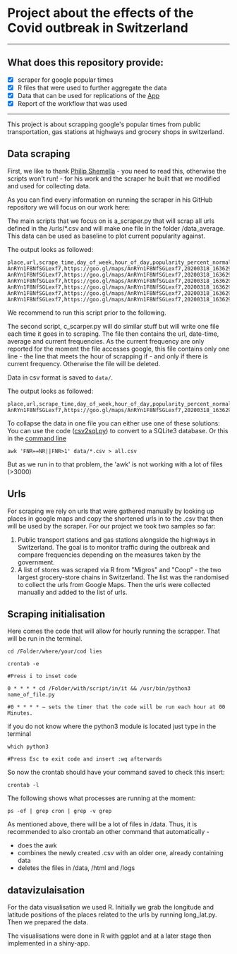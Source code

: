 # Project about the effects of the Covid outbreak in Switzerland

-----
## What does this repository provide:

- [x] scraper for google popular times
- [x] R files that were used to further aggregate the data
- [x] Data that can be used for replications of the [App](url_for_the_app_shinyapps.tio)
- [x] Report of the workflow that was used

-----

This project is about scrapping google's popular times from public transportation, gas stations at highways and grocery shops in switzerland.

## Data scraping
First, we like to thank [Philip Shemella](https://github.com/philshem/gmaps_popular_times_scraper) - you need to read this, otherwise the scripts won't run! - for his work and the scraper he built that we modified and used for collecting data.

As you can find every information on running the scraper in his GitHub repository we will focus on our work here:

The main scripts that we focus on is a_scraper.py that will scrap all urls defined in the /urls/*.csv and will make one file in the folder /data_average. 
This data can be used as baseline to plot current popularity against. 

The output looks as followed:
```
place,url,scrape_time,day_of_week,hour_of_day,popularity_percent_normal,
AnRYn1F8NfSGLexf7,https://goo.gl/maps/AnRYn1F8NfSGLexf7,20200318_163629,Wednesday,13,38,
AnRYn1F8NfSGLexf7,https://goo.gl/maps/AnRYn1F8NfSGLexf7,20200318_163629,Wednesday,14,45,
AnRYn1F8NfSGLexf7,https://goo.gl/maps/AnRYn1F8NfSGLexf7,20200318_163629,Wednesday,15,61,
AnRYn1F8NfSGLexf7,https://goo.gl/maps/AnRYn1F8NfSGLexf7,20200318_163629,Wednesday,16,79,
AnRYn1F8NfSGLexf7,https://goo.gl/maps/AnRYn1F8NfSGLexf7,20200318_163629,Wednesday,17,90,
AnRYn1F8NfSGLexf7,https://goo.gl/maps/AnRYn1F8NfSGLexf7,20200318_163629,Wednesday,18,88,
```

We recommend to run this script prior to the following.

The second script, c_scarper.py will do similar stuff but will write one file each time it goes in to scraping.
The file then contains the url, date-time, average and current frequencies. 
As the current frequency are only reported for the moment the file accesses google, this file contains only one line - the line that meets the hour of scrapping if - and only if there is current frequency. 
Otherwise the file will be deleted. 


Data in csv format is saved to `data/`. 

The output looks as followed:
```
place,url,scrape_time,day_of_week,hour_of_day,popularity_percent_normal,percent_current
AnRYn1F8NfSGLexf7,https://goo.gl/maps/AnRYn1F8NfSGLexf7,20200318_163629,Wednesday,16,79,30
```

To collapse the data in one file you can either use one of these solutions: 
You can use the code ([csv2sql.py](https://raw.githubusercontent.com/philshem/gmaps_popular_times_scraper/master/csv2sql.py)) to convert to a SQLite3 database. 
Or this in the [command line](https://stackoverflow.com/a/40922632/2327328)

    awk 'FNR==NR||FNR>1' data/*.csv > all.csv

But as we run in to that problem, the 'awk' is not working with a lot of files (>3000)


## Urls 
For scraping we rely on urls that were  gathered manually by looking up places in google maps and copy the shortened urls in to the .csv that then will be used by the scraper. 
For our project we took two samples so far:

1. Public transport stations and gas stations alongside the highways in Switzerland. The goal is to monitor traffic during the outbreak and compare frequencies depending 	on the measures taken by the government.
2. A list of stores was scraped via R from "Migros" and "Coop" - the two largest grocery-store chains in Switzerland. The list was the randomised to collect the urls from Google Maps. Then the urls were collected manually and added to the list of urls.


## Scraping initialisation

Here comes the code that will allow for hourly running the scrapper.
That will be run in the terminal.

	cd /Folder/where/your/cod lies

	crontab -e 
	
	#Press i to inset code
	
	0 * * * * cd /Folder/with/script/in/it && /usr/bin/python3  name_of_file.py
	
    #0 * * * * – sets the timer that the code will be run each hour at 00 Minutes.

if you do not know where the python3 module is located just type in the terminal

	which python3
	
	#Press Esc to exit code and insert :wq afterwards

So now the crontab should have your command saved to check this insert:
	
	crontab -l
	
The following shows what processes are running at the moment: 

	ps -ef | grep cron | grep -v grep

As mentioned above, there will be a lot of files in /data. Thus, it is recommended to also crontab an other command that automatically -

- does the awk
- combines the newly created .csv with an older one, already containing data
- deletes the files in /data, /html and /logs



## datavizulaisation

For the data visualisation we used R.
Initially we grab the longitude and latitude positions of the places related to the urls by running long_lat.py.
Then we prepared the data.

The visualisations were done in R with ggplot and at a later stage then implemented in a shiny-app.






